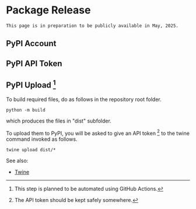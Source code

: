 # Package Release

```{warning}
This page is in preparation to be publicly available in May, 2025.
```

## PyPI Account


## PyPI API Token


## PyPI Upload [^1]

[^1]: This step is planned to be automated using GitHub Actions.

To build required files, do as follows in the repository root folder.

```none
python -m build
```

which produces the files in "dist" subfolder.

To upload them to PyPI, you will be asked to give an API token [^2] to the twine command invoked as follows.

```none
twine upload dist/*
```

[^2]: The API token should be kept safely somewhere.

See also:
* <a href="https://twine.readthedocs.io/en/stable/">Twine</a>